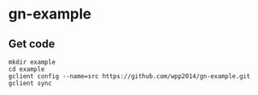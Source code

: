 # gn-example

## Get code
```shell
mkdir example
cd example
gclient config --name=src https://github.com/wpp2014/gn-example.git
gclient sync
```
